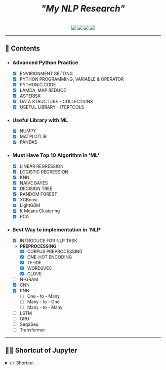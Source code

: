 <div align="center">
  <h1><i>"My NLP Research"</i></h1><br>
  <img src="https://img.shields.io/badge/Python <= v3.10.0-3776AB?style=for-the-badge&logo=python&logoColor=white"/>
  <img src="https://img.shields.io/badge/PyCharm-0e9e15.svg?&style=for-the-badge&logo=PyCharm&logoColor=white"/>
  <img src="https://img.shields.io/badge/Tensorflow v2.10.0-ff9500.svg?&style=for-the-badge&logo=Tensorflow&logoColor=white"/>
  <img src="https://img.shields.io/badge/PyTorch v2.0.0-EE4C2C.svg?&style=for-the-badge&logo=PyTorch&logoColor=white"/>
</div>

---  

## **📑 Contents**
- ### **Advanced Python Practice**
  - [x] ENVIRIONMENT SETTING 
  - [x] PYTHON PROGRAMMING, VARIABLE & OPERATOR
  - [x] PYTHONIC CODE
  - [x] LAMDA, MAP REDUCE
  - [x] ASTERISK
  - [x] DATA STRUCTURE - COLLECTIONS
  - [x] USEFUL LIBRARY - ITERTOOLS
- ### **Useful Library with ML**
  - [x] NUMPY
  - [x] MATPLOTLIB
  - [x] PANDAS
- ### **Must Have Top 10 Algorithm in 'ML'**
  - [x] LINEAR REGRESSION
  - [x] LOGISTIC REGRESSION
  - [x] KNN
  - [x] NAIVE BAYES
  - [x] DECISION TREE
  - [x] RANDOM FOREST
  - [x] XGBoost
  - [x] LightGBM
  - [x] K Means Clustering
  - [x] PCA
- ### **Best Way to implementation in 'NLP'**
  - [x] INTRODUCE FOR NLP TASK
  - **PREPROCESSING**
    - [x] CORPUS PREPROCESSING
    - [x] ONE-HOT ENCODING
    - [x] TF-IDF
    - [x] WORD2VEC
    - [x] GLOVE
  - [ ] N-GRAM
  - [x] CNN
  - [x] RNN
    - [ ] One - to - Many
    - [ ] Many - to - One
    - [ ] Many - to - Many
  - [ ] LSTM
  - [ ] GRU
  - [ ] Seq2Seq
  - [ ] Transformer

---  


## **👩‍💻 Shortcut of Jupyter**

<details>
  <summary>👉 Shortcut</summary>

  - Command Mode (press Esc to enable)
    - Enter : enter edit mode
    - Shift-Enter : run cell, select below
    - Ctrl-Enter : run cell
    - Alt-Enter : run cell, insert below
    - Y : to code
    - M : to markdown
    - R : to raw
    - 1 : to heading 1
    - 2 : to heading 2
    - 3 : to heading 3
    - 4 : to heading 4
    - 5 : to heading 5
    - 6 : to heading 6
    - Up : select cell above
    - K : select cell above
    - Down : select cell below
    - J : select cell below
    - A : insert cell above
    - B : insert cell below
    - X : cut selected cell
    - C : copy selected cell
    - Shift-V : paste cell above
    - V : paste cell below
    - Z : undo last cell deletion
    - D,D : delete selected cell
    - Shift-M : merge cell below
    - S : Save and Checkpoint
    - Ctrl-S : Save and Checkpoint
    - L : toggle line numbers
    - O : toggle output
    - Shift-O : toggle output scrolling
    - Esc : close pager
    - Q : close pager
    - H : show keyboard shortcut help dialog
    - I,I : interrupt kernel
    - 0,0 : restart kernel
    - Space : scroll down
    - Shift-Space : scroll up
    - Shift : ignore
    - Edit Mode (press Enter to enable)
    - Tab : code completion or indent
    - Shift-Tab : tooltip
    - Ctrl-] : indent
    - Ctrl-[ : dedent
    - Ctrl-A : select all
    - Ctrl-Z : undo
    - Ctrl-Shift-Z : redo
    - Ctrl-Y : redo
    - Ctrl-Home : go to cell start
    - Ctrl-Up : go to cell start
    - Ctrl-End : go to cell end
    - Ctrl-Down : go to cell end
    - Ctrl-Left : go one word left
    - Ctrl-Right : go one word right
    - Ctrl-Backspace : delete word before
    - Ctrl-Delete : delete word after
    - Esc : command mode
    - Ctrl-M : command mode
    - Shift-Enter : run cell, select below
    - Ctrl-Enter : run cell
    - Alt-Enter : run cell, insert below
    - Ctrl-Shift-Subtract : split cell
    - Ctrl-Shift-- : split cell
    - Ctrl-S : Save and Checkpoint
    - Up : move cursor up or previous cell
    - Down : move cursor down or next cell
    - Shift : ignore

</details>
